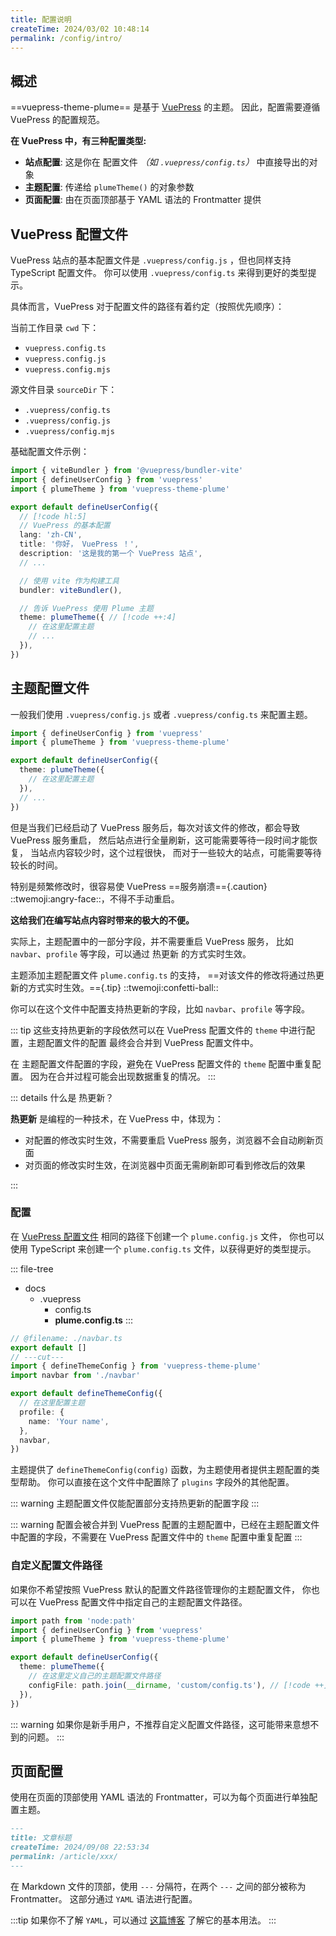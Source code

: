 ```yaml
---
title: 配置说明
createTime: 2024/03/02 10:48:14
permalink: /config/intro/
---
```


## 概述

==vuepress-theme-plume== 是基于 [VuePress](https://v2.vuepress.vuejs.org/) 的主题。
因此，配置需要遵循 VuePress 的配置规范。

**在 VuePress 中，有三种配置类型:**

- **站点配置**: 这是你在 配置文件 _（如 `.vuepress/config.ts`）_ 中直接导出的对象
- **主题配置**: 传递给 `plumeTheme()` 的对象参数
- **页面配置**: 由在页面顶部基于 YAML 语法的 Frontmatter 提供

## VuePress 配置文件

VuePress 站点的基本配置文件是 `.vuepress/config.js` ，但也同样支持 TypeScript 配置文件。
你可以使用 `.vuepress/config.ts` 来得到更好的类型提示。

具体而言，VuePress 对于配置文件的路径有着约定（按照优先顺序）：

当前工作目录 `cwd` 下：

- `vuepress.config.ts`
- `vuepress.config.js`
- `vuepress.config.mjs`

源文件目录 `sourceDir` 下：

- `.vuepress/config.ts` <Badge type="tip" text="推荐使用" />
- `.vuepress/config.js`
- `.vuepress/config.mjs`

基础配置文件示例：

```ts title=".vuepress/config.ts" twoslash
import { viteBundler } from '@vuepress/bundler-vite'
import { defineUserConfig } from 'vuepress'
import { plumeTheme } from 'vuepress-theme-plume'

export default defineUserConfig({
  // [!code hl:5]
  // VuePress 的基本配置
  lang: 'zh-CN',
  title: '你好， VuePress ！',
  description: '这是我的第一个 VuePress 站点',
  // ...

  // 使用 vite 作为构建工具
  bundler: viteBundler(),

  // 告诉 VuePress 使用 Plume 主题
  theme: plumeTheme({ // [!code ++:4]
    // 在这里配置主题
    // ...
  }),
})
```

## 主题配置文件

一般我们使用 `.vuepress/config.js` 或者 `.vuepress/config.ts` 来配置主题。

```ts title=".vuepress/config.ts" twoslash
import { defineUserConfig } from 'vuepress'
import { plumeTheme } from 'vuepress-theme-plume'

export default defineUserConfig({
  theme: plumeTheme({
    // 在这里配置主题
  }),
  // ...
})
```

但是当我们已经启动了 VuePress 服务后，每次对该文件的修改，都会导致 VuePress 服务重启，
然后站点进行全量刷新，这可能需要等待一段时间才能恢复， 当站点内容较少时，这个过程很快，
而对于一些较大的站点，可能需要等待较长的时间。

特别是频繁修改时，很容易使 VuePress ==服务崩溃=={.caution} ::twemoji:angry-face::，不得不手动重启。

**这给我们在编写站点内容时带来的极大的不便。**

实际上，主题配置中的一部分字段，并不需要重启 VuePress 服务，
比如 `navbar`、`profile` 等字段，可以通过 热更新 的方式实时生效。

主题添加主题配置文件 `plume.config.ts` 的支持，
==对该文件的修改将通过热更新的方式实时生效。=={.tip} ::twemoji:confetti-ball::

你可以在这个文件中配置支持热更新的字段，比如 `navbar`、`profile` 等字段。

::: tip
这些支持热更新的字段依然可以在 VuePress 配置文件的 `theme` 中进行配置，主题配置文件的配置
最终会合并到 VuePress 配置文件中。

在 主题配置文件配置的字段，避免在 VuePress 配置文件的 `theme` 配置中重复配置。
因为在合并过程可能会出现数据重复的情况。
:::

::: details 什么是 热更新？

**热更新** 是编程的一种技术，在 VuePress 中，体现为：

- 对配置的修改实时生效，不需要重启 VuePress 服务，浏览器不会自动刷新页面
- 对页面的修改实时生效，在浏览器中页面无需刷新即可看到修改后的效果

:::

### 配置

在 [VuePress 配置文件](#vuepress-配置文件) 相同的路径下创建一个 `plume.config.js` 文件，
你也可以使用 TypeScript 来创建一个 `plume.config.ts` 文件，以获得更好的类型提示。

::: file-tree

- docs
  - .vuepress
    - config.ts
    - **plume.config.ts**
:::

```ts title="plume.config.ts" twoslash
// @filename: ./navbar.ts
export default []
// ---cut---
import { defineThemeConfig } from 'vuepress-theme-plume'
import navbar from './navbar'

export default defineThemeConfig({
  // 在这里配置主题
  profile: {
    name: 'Your name',
  },
  navbar,
})
```

主题提供了 `defineThemeConfig(config)` 函数，为主题使用者提供主题配置的类型帮助。
你可以直接在这个文件中配置除了 `plugins` 字段外的其他配置。

::: warning 主题配置文件仅能配置部分支持热更新的配置字段
:::

::: warning 配置会被合并到 VuePress 配置的主题配置中，已经在主题配置文件中配置的字段，不需要在 VuePress 配置文件中的 `theme` 配置中重复配置
:::

### 自定义配置文件路径

如果你不希望按照 VuePress 默认的配置文件路径管理你的主题配置文件，
你也可以在 VuePress 配置文件中指定自己的主题配置文件路径。

```ts title=".vuepress/config.ts" twoslash
import path from 'node:path'
import { defineUserConfig } from 'vuepress'
import { plumeTheme } from 'vuepress-theme-plume'

export default defineUserConfig({
  theme: plumeTheme({
    // 在这里定义自己的主题配置文件路径
    configFile: path.join(__dirname, 'custom/config.ts'), // [!code ++]
  }),
})
```

::: warning 如果你是新手用户，不推荐自定义配置文件路径，这可能带来意想不到的问题。
:::

## 页面配置

使用在页面的顶部使用 YAML 语法的 Frontmatter，可以为每个页面进行单独配置主题。

```md {1,5} title="article.md"
---
title: 文章标题
createTime: 2024/09/08 22:53:34
permalink: /article/xxx/
---
```

在 Markdown 文件的顶部，使用 `---` 分隔符，在两个 `---` 之间的部分被称为 Frontmatter。
这部分通过 `YAML` 语法进行配置。

:::tip 如果你不了解 `YAML`，可以通过 [这篇博客](/article/ecxnxxd0/) 了解它的基本用法。
:::
